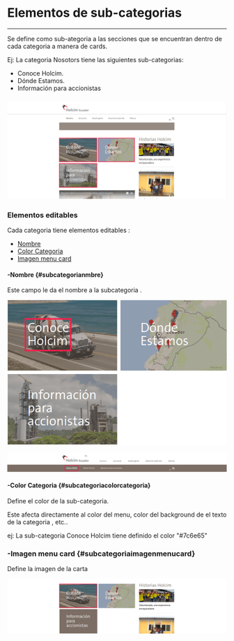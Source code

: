 # Elementos de sub-categorias

---

Se define como sub-ategoria a las secciones que se encuentran dentro de cada categoria a manera de cards.

Ej: La categoria Nosotors tiene las siguientes sub-categorias:

* Conoce Holcim.
* Dónde Estamos.
* Información para accionistas

### ![](/assets/DeepinScreenshot_select-area_20170927002459.png)

### Elementos editables

Cada categoria tiene elementos editables :

* [Nombre](#subcategorianmbre)
* [Color Categoria](#subcategoriacolorcategoria)
* [Imagen menu card](#subcategoriaimagenmenucard)

#### -Nombre {#subcategorianmbre}

Este campo le da el nombre a la subcategoria .

![](/assets/DeepinScreenshot_select-area_20170927003004.png)

![](/assets/DeepinScreenshot_select-area_20170927003124.png)

#### -Color Categoria {#subcategoriacolorcategoria}

Define el color de la sub-categoria.

Este afecta directamente al color del menu, color del background de el texto de la categoria , etc..

ej: La sub-categoria Conoce Holcim tiene definido el color "\#7c6e65"

### -Imagen menu card {#subcategoriaimagenmenucard}

Define la imagen de la carta

![](/assets/DeepinScreenshot_select-area_20170927003545.png)

